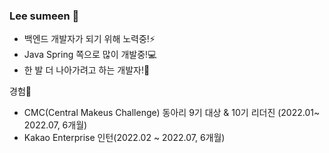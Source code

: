 ### Lee sumeen 👋
- 백엔드 개발자가 되기 위해 노력중!⚡
- Java Spring 쪽으로 많이 개발중!💻
- 한 발 더 나아가려고 하는 개발자!🤔

경험📑
- CMC(Central Makeus Challenge) 동아리 9기 대상 & 10기 리더진 (2022.01~ 2022.07, 6개월)
- Kakao Enterprise 인턴(2022.02 ~ 2022.07, 6개월)

<!--
**sumeen99/sumeen99** is a ✨ _special_ ✨ repository because its `README.md` (this file) appears on your GitHub profile.

Here are some ideas to get you started:

- 🔭 I’m currently working on ...
- 🌱 I’m currently learning ...
- 👯 I’m looking to collaborate on ...
- 🤔 I’m looking for help with ...
- 💬 Ask me about ...
- 📫 How to reach me: ...
- 😄 Pronouns: ...
- ⚡ Fun fact: ...
-->
<!--![Anurag's GitHub stats](https://github-readme-stats.vercel.app/api?username=sumeen99&show_icons=true&theme=radical)-->

